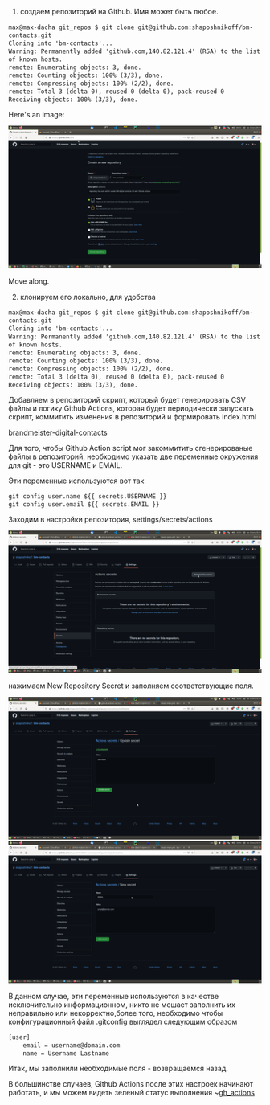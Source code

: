 1. создаем репозиторий на Github. Имя может быть любое.


```
max@max-dacha git_repos $ git clone git@github.com:shaposhnikoff/bm-contacts.git
Cloning into 'bm-contacts'...
Warning: Permanently added 'github.com,140.82.121.4' (RSA) to the list of known hosts.
remote: Enumerating objects: 3, done.
remote: Counting objects: 100% (3/3), done.
remote: Compressing objects: 100% (2/2), done.
remote: Total 3 (delta 0), reused 0 (delta 0), pack-reused 0
Receiving objects: 100% (3/3), done.

```

Here's an image:

![create github repo](pic/01-create-github-repo.png)

Move along.

2. клонируем его локально, для удобства

```
max@max-dacha git_repos $ git clone git@github.com:shaposhnikoff/bm-contacts.git
Cloning into 'bm-contacts'...
Warning: Permanently added 'github.com,140.82.121.4' (RSA) to the list of known hosts.
remote: Enumerating objects: 3, done.
remote: Counting objects: 100% (3/3), done.
remote: Compressing objects: 100% (2/2), done.
remote: Total 3 (delta 0), reused 0 (delta 0), pack-reused 0
Receiving objects: 100% (3/3), done.

```

Добавляем в репозиторий скрипт, который будет генерировать CSV файлы и логику Github Actions, которая будет периодически 
запускать скрипт, коммитить изменения в репозиторий и формировать index.html

[brandmeister-digital-contacts](./../brandmeister-digital-contacts.py)

Для того, чтобы Github Action script мог закоммитить сгенерированые файлы в репозиторий, необходимо указать две переменные 
окружения для git - это USERNAME и EMAIL. 

Эти переменные используются вот так

```
git config user.name ${{ secrets.USERNAME }}
git config user.email ${{ secrets.EMAIL }}
```

Заходим в настройки репозитория, settings/secrets/actions

![setting secrets](pic/02-create-secrets.png)

нажимаем New Repository Secret и заполняем соответствующие поля. 

![username](pic/secrets_username.png)
![email](pic/secrets_email.png)



В данном случае, эти переменные используются в качестве 
исключительно информационном, никто не мешает заполнить их неправильно или некорректно,более того, необходимо чтобы 
конфигурационный файл .gitconfig выглядел следующим образом

```
[user]
	email = username@domain.com
	name = Username Lastname
```
Итак, мы заполнили необходимые поля - возвращаемся назад.

В большинстве случаев, Github Actions после этих настроек начинают работать, и мы можем видеть зеленый статус 
выполнения 
~[gh_actions](pic/gh_actions_almost_green.png)
